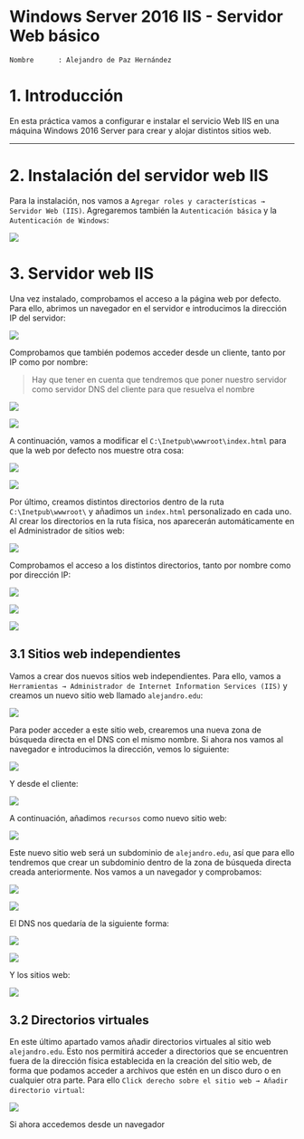 # Windows Server 2016 IIS - Servidor Web básico

```
Nombre      : Alejandro de Paz Hernández

```

# 1. Introducción

En esta práctica vamos a configurar e instalar el servicio Web IIS en una máquina Windows 2016 Server para crear y alojar distintos sitios web.

---

# 2. Instalación del servidor web IIS

Para la instalación, nos vamos a `Agregar roles y características → Servidor Web (IIS)`. Agregaremos también la `Autenticación básica` y la `Autenticación de Windows`:

![](img/3.png)

# 3. Servidor web IIS 

Una vez instalado, comprobamos el acceso a la página web por defecto. Para ello, abrimos un navegador en el servidor e introducimos la dirección IP del servidor:

![](img/4.png)

Comprobamos que también podemos acceder desde un cliente, tanto por IP como por nombre:

> Hay que tener en cuenta que tendremos que poner nuestro servidor como servidor DNS del cliente para que resuelva el nombre

![](img/5.png)

![](img/6.png)

A continuación, vamos a modificar el `C:\Inetpub\wwwroot\index.html` para que la web por defecto nos muestre otra cosa:

![](img/8.png)

![](img/9.png)

Por último, creamos distintos directorios dentro de la ruta `C:\Inetpub\wwwroot\` y añadimos un `index.html` personalizado en cada uno. Al crear los directorios en la ruta física, nos aparecerán automáticamente en el Administrador de sitios web:

![](img/10.png)

Comprobamos el acceso a los distintos directorios, tanto por nombre como por dirección IP:

![](img/11.png)

![](img/12.png)

![](img/13.png)

## 3.1 Sitios web independientes

Vamos a crear dos nuevos sitios web independientes. Para ello, vamos a `Herramientas → Administrador de Internet Information Services (IIS)` y creamos un nuevo sitio web llamado `alejandro.edu`:

![](img/7.png)

Para poder acceder a este sitio web, crearemos una nueva zona de búsqueda directa en el DNS con el mismo nombre. Si ahora nos vamos al navegador e introducimos la dirección, vemos lo siguiente:

![](img/18.png)

Y desde el cliente:

![](img/19.png)

A continuación, añadimos `recursos` como nuevo sitio web:

![](img/20.png)

Este nuevo sitio web será un subdominio de `alejandro.edu`, así que para ello tendremos que crear un subdominio dentro de la zona de búsqueda directa creada anteriormente. Nos vamos a un navegador y comprobamos:

![](img/21.png)

![](img/22.png)

El DNS nos quedaría de la siguiente forma:

![](img/24.png)

![](img/25.png)

Y los sitios web:

![](img/23.png)

## 3.2 Directorios virtuales

En este último apartado vamos añadir directorios virtuales al sitio web `alejandro.edu`. Esto nos permitirá acceder a directorios que se encuentren fuera de la dirección física establecida en la creación del sitio web, de forma que podamos acceder a archivos que estén en un disco duro o en cualquier otra parte. Para ello `Click derecho sobre el sitio web → Añadir directorio virtual`:

![](img/26.png)

Si ahora accedemos desde un navegador